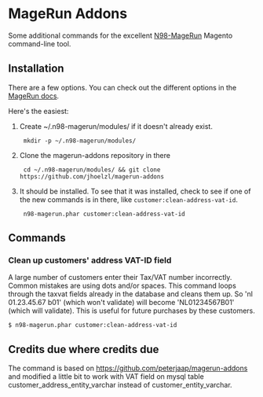 MageRun Addons
==============

Some additional commands for the excellent [N98-MageRun](https://github.com/netz98/n98-magerun) Magento command-line tool.

Installation
------------
There are a few options.  You can check out the different options in the [MageRun
docs](http://magerun.net/introducting-the-new-n98-magerun-module-system/).

Here's the easiest:

1. Create ~/.n98-magerun/modules/ if it doesn't already exist.

        mkdir -p ~/.n98-magerun/modules/

2. Clone the magerun-addons repository in there

        cd ~/.n98-magerun/modules/ && git clone https://github.com/jhoelzl/magerun-addons

3. It should be installed. To see that it was installed, check to see if one of the new commands is in there, like `customer:clean-address-vat-id`.

        n98-magerun.phar customer:clean-address-vat-id

Commands
--------

    
### Clean up customers' address VAT-ID field ###

A large number of customers enter their Tax/VAT number incorrectly. Common mistakes are using dots and/or spaces. This command loops through the taxvat fields already in the database and cleans them up. So 'nl 01.23.45.67 b01' (which won't validate) will become 'NL01234567B01' (which will validate). This is useful for future purchases by these customers.

    $ n98-magerun.phar customer:clean-address-vat-id
    
    
Credits due where credits due
--------

The command is based on https://github.com/peterjaap/magerun-addons and modified a little bit to work with VAT field on mysql table customer_address_entity_varchar instead of customer_entity_varchar.
